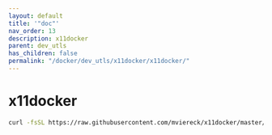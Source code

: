```yaml
---
layout: default
title: '"doc"'
nav_order: 13
description: x11docker
parent: dev_utls
has_children: false
permalink: "/docker/dev_utls/x11docker/x11docker/"
---
```


# x11docker

```bash
curl -fsSL https://raw.githubusercontent.com/mviereck/x11docker/master/x11docker | bash -s -- --update
```
